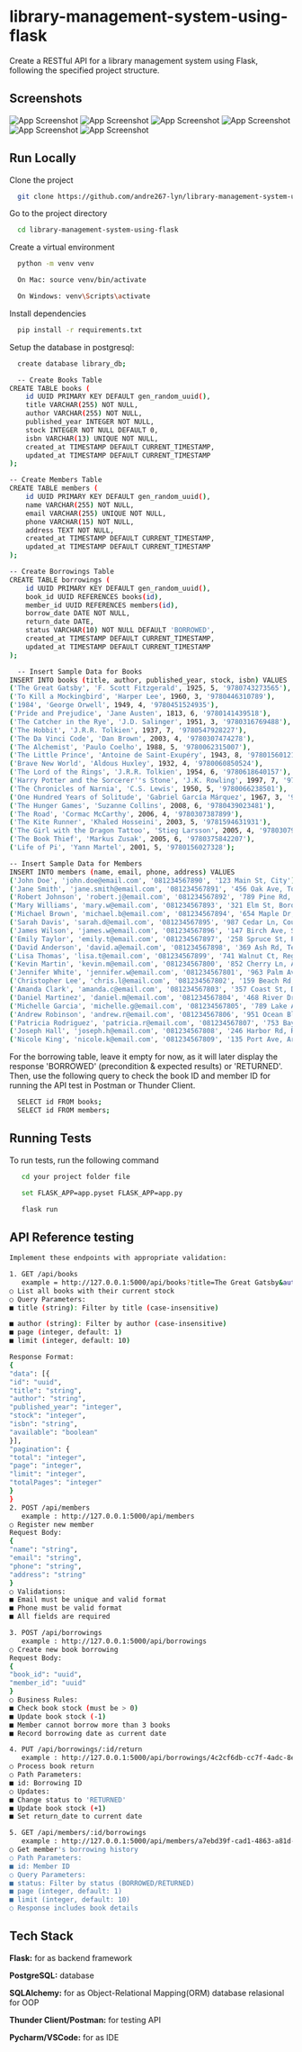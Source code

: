 
# library-management-system-using-flask

Create a RESTful API for a library management system using Flask, following the specified project structure.




## Screenshots

![App Screenshot](./image/running%20flask.png)
![App Screenshot](./image/running%20test%20api%20book.png)
![App Screenshot](./image/running%20test%20api%20members.png)
![App Screenshot](./image/running%20test%20api%20borrowing.png)
![App Screenshot](./image/running%20test%20api%20borrowing%20id%20return.png)
![App Screenshot](./image/running%20%20test%20member%20id%20%20borrowing.png)


## Run Locally

Clone the project

```bash
  git clone https://github.com/andre267-lyn/library-management-system-using-flask.git
```

Go to the project directory

```bash
  cd library-management-system-using-flask
```

Create a virtual environment

```bash
  python -m venv venv
```
```bash
  On Mac: source venv/bin/activate
```
```bash
  On Windows: venv\Scripts\activate
```

Install dependencies

```bash
  pip install -r requirements.txt
```

Setup the database in postgresql:

```bash
  create database library_db;
```

```bash
  -- Create Books Table
CREATE TABLE books (
    id UUID PRIMARY KEY DEFAULT gen_random_uuid(),
    title VARCHAR(255) NOT NULL,
    author VARCHAR(255) NOT NULL,
    published_year INTEGER NOT NULL,
    stock INTEGER NOT NULL DEFAULT 0,
    isbn VARCHAR(13) UNIQUE NOT NULL,
    created_at TIMESTAMP DEFAULT CURRENT_TIMESTAMP,
    updated_at TIMESTAMP DEFAULT CURRENT_TIMESTAMP
);

-- Create Members Table
CREATE TABLE members (
    id UUID PRIMARY KEY DEFAULT gen_random_uuid(),
    name VARCHAR(255) NOT NULL,
    email VARCHAR(255) UNIQUE NOT NULL,
    phone VARCHAR(15) NOT NULL,
    address TEXT NOT NULL,
    created_at TIMESTAMP DEFAULT CURRENT_TIMESTAMP,
    updated_at TIMESTAMP DEFAULT CURRENT_TIMESTAMP
);

-- Create Borrowings Table
CREATE TABLE borrowings (
    id UUID PRIMARY KEY DEFAULT gen_random_uuid(),
    book_id UUID REFERENCES books(id),
    member_id UUID REFERENCES members(id),
    borrow_date DATE NOT NULL,
    return_date DATE,
    status VARCHAR(10) NOT NULL DEFAULT 'BORROWED',
    created_at TIMESTAMP DEFAULT CURRENT_TIMESTAMP,
    updated_at TIMESTAMP DEFAULT CURRENT_TIMESTAMP
);
```

```bash
  -- Insert Sample Data for Books
INSERT INTO books (title, author, published_year, stock, isbn) VALUES
('The Great Gatsby', 'F. Scott Fitzgerald', 1925, 5, '9780743273565'),
('To Kill a Mockingbird', 'Harper Lee', 1960, 3, '9780446310789'),
('1984', 'George Orwell', 1949, 4, '9780451524935'),
('Pride and Prejudice', 'Jane Austen', 1813, 6, '9780141439518'),
('The Catcher in the Rye', 'J.D. Salinger', 1951, 3, '9780316769488'),
('The Hobbit', 'J.R.R. Tolkien', 1937, 7, '9780547928227'),
('The Da Vinci Code', 'Dan Brown', 2003, 4, '9780307474278'),
('The Alchemist', 'Paulo Coelho', 1988, 5, '9780062315007'),
('The Little Prince', 'Antoine de Saint-Exupéry', 1943, 8, '9780156012195'),
('Brave New World', 'Aldous Huxley', 1932, 4, '9780060850524'),
('The Lord of the Rings', 'J.R.R. Tolkien', 1954, 6, '9780618640157'),
('Harry Potter and the Sorcerer''s Stone', 'J.K. Rowling', 1997, 7, '9780590353427'),
('The Chronicles of Narnia', 'C.S. Lewis', 1950, 5, '9780066238501'),
('One Hundred Years of Solitude', 'Gabriel García Márquez', 1967, 3, '9780060883287'),
('The Hunger Games', 'Suzanne Collins', 2008, 6, '9780439023481'),
('The Road', 'Cormac McCarthy', 2006, 4, '9780307387899'),
('The Kite Runner', 'Khaled Hosseini', 2003, 5, '9781594631931'),
('The Girl with the Dragon Tattoo', 'Stieg Larsson', 2005, 4, '9780307949486'),
('The Book Thief', 'Markus Zusak', 2005, 6, '9780375842207'),
('Life of Pi', 'Yann Martel', 2001, 5, '9780156027328');

-- Insert Sample Data for Members
INSERT INTO members (name, email, phone, address) VALUES
('John Doe', 'john.doe@email.com', '081234567890', '123 Main St, City'),
('Jane Smith', 'jane.smith@email.com', '081234567891', '456 Oak Ave, Town'),
('Robert Johnson', 'robert.j@email.com', '081234567892', '789 Pine Rd, Village'),
('Mary Williams', 'mary.w@email.com', '081234567893', '321 Elm St, Borough'),
('Michael Brown', 'michael.b@email.com', '081234567894', '654 Maple Dr, District'),
('Sarah Davis', 'sarah.d@email.com', '081234567895', '987 Cedar Ln, County'),
('James Wilson', 'james.w@email.com', '081234567896', '147 Birch Ave, State'),
('Emily Taylor', 'emily.t@email.com', '081234567897', '258 Spruce St, Province'),
('David Anderson', 'david.a@email.com', '081234567898', '369 Ash Rd, Territory'),
('Lisa Thomas', 'lisa.t@email.com', '081234567899', '741 Walnut Ct, Region'),
('Kevin Martin', 'kevin.m@email.com', '081234567800', '852 Cherry Ln, Area'),
('Jennifer White', 'jennifer.w@email.com', '081234567801', '963 Palm Ave, Zone'),
('Christopher Lee', 'chris.l@email.com', '081234567802', '159 Beach Rd, Sector'),
('Amanda Clark', 'amanda.c@email.com', '081234567803', '357 Coast St, District'),
('Daniel Martinez', 'daniel.m@email.com', '081234567804', '468 River Dr, County'),
('Michelle Garcia', 'michelle.g@email.com', '081234567805', '789 Lake Ave, State'),
('Andrew Robinson', 'andrew.r@email.com', '081234567806', '951 Ocean Blvd, Province'),
('Patricia Rodriguez', 'patricia.r@email.com', '081234567807', '753 Bay St, Territory'),
('Joseph Hall', 'joseph.h@email.com', '081234567808', '246 Harbor Rd, Region'),
('Nicole King', 'nicole.k@email.com', '081234567809', '135 Port Ave, Area');
```
For the borrowing table, leave it empty for now, as it will later display the response 'BORROWED' (precondition & expected results) or 'RETURNED'. Then, use the following query to check the book ID and member ID for running the API test in Postman or Thunder Client.
```bash
  SELECT id FROM books;
  SELECT id FROM members;
```
    
## Running Tests

To run tests, run the following command

```bash
   cd your project folder file
```
```bash
   set FLASK_APP=app.pyset FLASK_APP=app.py
```
```bash
   flask run
```
## API Reference testing 

```bash
Implement these endpoints with appropriate validation:

1. GET /api/books 
   example = http://127.0.0.1:5000/api/books?title=The Great Gatsby&author=F. Scott Fitzgerald&page=1&limit=10
○ List all books with their current stock
○ Query Parameters:
■ title (string): Filter by title (case-insensitive)

■ author (string): Filter by author (case-insensitive)
■ page (integer, default: 1)
■ limit (integer, default: 10)

Response Format:
{
"data": [{
"id": "uuid",
"title": "string",
"author": "string",
"published_year": "integer",
"stock": "integer",
"isbn": "string",
"available": "boolean"
}],
"pagination": {
"total": "integer",
"page": "integer",
"limit": "integer",
"totalPages": "integer"
}
}
2. POST /api/members
   example : http://127.0.0.1:5000/api/members
○ Register new member
Request Body:
{
"name": "string",
"email": "string",
"phone": "string",
"address": "string"
}
○ Validations:
■ Email must be unique and valid format
■ Phone must be valid format
■ All fields are required

3. POST /api/borrowings
   example : http://127.0.0.1:5000/api/borrowings
○ Create new book borrowing
Request Body:
{
"book_id": "uuid",
"member_id": "uuid"
}
○ Business Rules:
■ Check book stock (must be > 0)
■ Update book stock (-1)
■ Member cannot borrow more than 3 books
■ Record borrowing date as current date

4. PUT /api/borrowings/:id/return
   example : http://127.0.0.1:5000/api/borrowings/4c2cf6db-cc7f-4adc-8edc-0070ea5cb8ff/return
○ Process book return
○ Path Parameters:
■ id: Borrowing ID
○ Updates:
■ Change status to 'RETURNED'
■ Update book stock (+1)
■ Set return_date to current date

5. GET /api/members/:id/borrowings
   example : http://127.0.0.1:5000/api/members/a7ebd39f-cad1-4863-a81d-2412f7160a92/borrowings
○ Get member's borrowing history
○ Path Parameters:
■ id: Member ID
○ Query Parameters:
■ status: Filter by status (BORROWED/RETURNED)
■ page (integer, default: 1)
■ limit (integer, default: 10)
○ Response includes book details
```

## Tech Stack

**Flask:** for as backend framework 

**PostgreSQL:** database

**SQLAlchemy:**  for as Object-Relational Mapping(ORM) database relasional for OOP

**Thunder Client/Postman:** for testing API

**Pycharm/VSCode:** for as IDE

